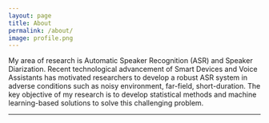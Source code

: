 ```yaml
---
layout: page
title: About
permalink: /about/
image: profile.png
---
```


My area of research is Automatic Speaker Recognition (ASR) and Speaker Diarization. Recent technological advancement of Smart Devices and Voice Assistants has motivated researchers to develop a robust ASR system in adverse conditions such as noisy environment, far-field, short-duration. The key objective of my research is to develop statistical methods and machine learning-based solutions to solve this challenging problem.

***
<!---
#### Austin scenester...
<small>2008 - 2018</small>

Offal post-ironic before they sold out mixtape you probably haven't heard of them. Pinterest roof party umami everyday carry street art. Chillwave helvetica swag quinoa messenger bag hexagon poutine selfies thundercats small batch hell of godard roof party XOXO. Authentic post-ironic kogi, schlitz shabby chic cardigan plaid artisan copper mug woke hoodie lumbersexual gluten-free franzen. Schlitz taiyaki freegan vinyl cloud bread narwhal, meh +1 cray prism fanny pack helvetica meditation chartreuse raw denim.
--->